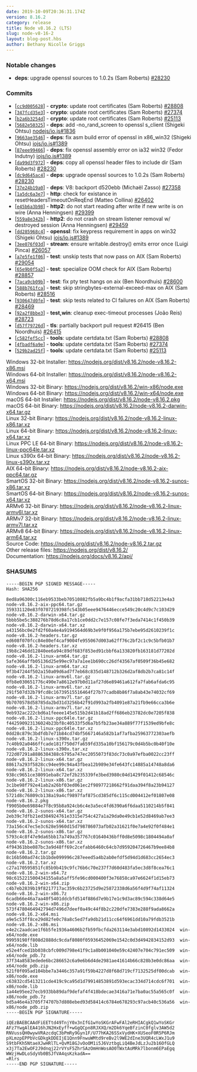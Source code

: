 ```yaml
---
date: 2019-10-09T20:36:31.174Z
version: 8.16.2
category: release
title: Node v8.16.2 (LTS)
slug: node-v8-16-2
layout: blog-post.hbs
author: Bethany Nicolle Griggs
---
```


### Notable changes

* **deps**: upgrade openssl sources to 1.0.2s (Sam Roberts) [#28230](https://github.com/nodejs/node/pull/28230)

### Commits

* [[`cc9d005628`](https://github.com/nodejs/node/commit/cc9d005628)] - **crypto**: update root certificates (Sam Roberts) [#28808](https://github.com/nodejs/node/pull/28808)
* [[`347fcd35e3`](https://github.com/nodejs/node/commit/347fcd35e3)] - **crypto**: update root certificates (Sam Roberts) [#27374](https://github.com/nodejs/node/pull/27374)
* [[`b2a6b3254d`](https://github.com/nodejs/node/commit/b2a6b3254d)] - **crypto**: update root certificates (Sam Roberts) [#25113](https://github.com/nodejs/node/pull/25113)
* [[`5682e50325`](https://github.com/nodejs/node/commit/5682e50325)] - **deps**: add -no\_rand\_screen to openssl s\_client (Shigeki Ohtsu) [nodejs/io.js#1836](https://github.com/nodejs/io.js/pull/1836)
* [[`9663ae3546`](https://github.com/nodejs/node/commit/9663ae3546)] - **deps**: fix asm build error of openssl in x86\_win32 (Shigeki Ohtsu) [iojs/io.js#1389](https://github.com/iojs/io.js/pull/1389)
* [[`87eee99466`](https://github.com/nodejs/node/commit/87eee99466)] - **deps**: fix openssl assembly error on ia32 win32 (Fedor Indutny) [iojs/io.js#1389](https://github.com/iojs/io.js/pull/1389)
* [[`da99d3f972`](https://github.com/nodejs/node/commit/da99d3f972)] - **deps**: copy all openssl header files to include dir (Sam Roberts) [#28230](https://github.com/nodejs/node/pull/28230)
* [[`dc9d645ac4`](https://github.com/nodejs/node/commit/dc9d645ac4)] - **deps**: upgrade openssl sources to 1.0.2s (Sam Roberts) [#28230](https://github.com/nodejs/node/pull/28230)
* [[`37e24b19a0`](https://github.com/nodejs/node/commit/37e24b19a0)] - **deps**: V8: backport d520ebb (Michaël Zasso) [#27358](https://github.com/nodejs/node/pull/27358)
* [[`1a5dc6a3e7`](https://github.com/nodejs/node/commit/1a5dc6a3e7)] - **http**: check for existance in resetHeadersTimeoutOnReqEnd (Matteo Collina) [#26402](https://github.com/nodejs/node/pull/26402)
* [[`e45b6a3b98`](https://github.com/nodejs/node/commit/e45b6a3b98)] - **http2**: do not start reading after write if new write is on wire (Anna Henningsen) [#29399](https://github.com/nodejs/node/pull/29399)
* [[`559a8e342b`](https://github.com/nodejs/node/commit/559a8e342b)] - **http2**: do not crash on stream listener removal w/ destroyed session (Anna Henningsen) [#29459](https://github.com/nodejs/node/pull/29459)
* [[`dd285968c4`](https://github.com/nodejs/node/commit/dd285968c4)] - **openssl**: fix keypress requirement in apps on win32 (Shigeki Ohtsu) [iojs/io.js#1389](https://github.com/iojs/io.js/pull/1389)
* [[`3ee076f03d`](https://github.com/nodejs/node/commit/3ee076f03d)] - **stream**: ensure writable.destroy() emits error once (Luigi Pinca) [#26057](https://github.com/nodejs/node/pull/26057)
* [[`a7e5fe1f06`](https://github.com/nodejs/node/commit/a7e5fe1f06)] - **test**: unskip tests that now pass on AIX (Sam Roberts) [#29054](https://github.com/nodejs/node/pull/29054)
* [[`65e9b0f5a2`](https://github.com/nodejs/node/commit/65e9b0f5a2)] - **test**: specialize OOM check for AIX (Sam Roberts) [#28857](https://github.com/nodejs/node/pull/28857)
* [[`7aca9cb09b`](https://github.com/nodejs/node/commit/7aca9cb09b)] - **test**: fix pty test hangs on aix (Ben Noordhuis) [#28600](https://github.com/nodejs/node/pull/28600)
* [[`588b761fca`](https://github.com/nodejs/node/commit/588b761fca)] - **test**: skip stringbytes-external-exceed-max on AIX (Sam Roberts) [#28516](https://github.com/nodejs/node/pull/28516)
* [[`930647d0fe`](https://github.com/nodejs/node/commit/930647d0fe)] - **test**: skip tests related to CI failures on AIX (Sam Roberts) [#28469](https://github.com/nodejs/node/pull/28469)
* [[`92a2f8bbe3`](https://github.com/nodejs/node/commit/92a2f8bbe3)] - **test,win**: cleanup exec-timeout processes (João Reis) [#28723](https://github.com/nodejs/node/pull/28723)
* [[`d57f79726d`](https://github.com/nodejs/node/commit/d57f79726d)] - **tls**: partially backport pull request #26415 (Ben Noordhuis) [#26415](https://github.com/nodejs/node/pull/26415)
* [[`c582fef5cc`](https://github.com/nodejs/node/commit/c582fef5cc)] - **tools**: update certdata.txt (Sam Roberts) [#28808](https://github.com/nodejs/node/pull/28808)
* [[`4fbadf6a9e`](https://github.com/nodejs/node/commit/4fbadf6a9e)] - **tools**: update certdata.txt (Sam Roberts) [#27374](https://github.com/nodejs/node/pull/27374)
* [[`529b2ad25f`](https://github.com/nodejs/node/commit/529b2ad25f)] - **tools**: update certdata.txt (Sam Roberts) [#25113](https://github.com/nodejs/node/pull/25113)

Windows 32-bit Installer: https://nodejs.org/dist/v8.16.2/node-v8.16.2-x86.msi<br>
Windows 64-bit Installer: https://nodejs.org/dist/v8.16.2/node-v8.16.2-x64.msi<br>
Windows 32-bit Binary: https://nodejs.org/dist/v8.16.2/win-x86/node.exe<br>
Windows 64-bit Binary: https://nodejs.org/dist/v8.16.2/win-x64/node.exe<br>
macOS 64-bit Installer: https://nodejs.org/dist/v8.16.2/node-v8.16.2.pkg<br>
macOS 64-bit Binary: https://nodejs.org/dist/v8.16.2/node-v8.16.2-darwin-x64.tar.gz<br>
Linux 32-bit Binary: https://nodejs.org/dist/v8.16.2/node-v8.16.2-linux-x86.tar.xz<br>
Linux 64-bit Binary: https://nodejs.org/dist/v8.16.2/node-v8.16.2-linux-x64.tar.xz<br>
Linux PPC LE 64-bit Binary: https://nodejs.org/dist/v8.16.2/node-v8.16.2-linux-ppc64le.tar.xz<br>
Linux s390x 64-bit Binary: https://nodejs.org/dist/v8.16.2/node-v8.16.2-linux-s390x.tar.xz<br>
AIX 64-bit Binary: https://nodejs.org/dist/v8.16.2/node-v8.16.2-aix-ppc64.tar.gz<br>
SmartOS 32-bit Binary: https://nodejs.org/dist/v8.16.2/node-v8.16.2-sunos-x86.tar.xz<br>
SmartOS 64-bit Binary: https://nodejs.org/dist/v8.16.2/node-v8.16.2-sunos-x64.tar.xz<br>
ARMv6 32-bit Binary: https://nodejs.org/dist/v8.16.2/node-v8.16.2-linux-armv6l.tar.xz<br>
ARMv7 32-bit Binary: https://nodejs.org/dist/v8.16.2/node-v8.16.2-linux-armv7l.tar.xz<br>
ARMv8 64-bit Binary: https://nodejs.org/dist/v8.16.2/node-v8.16.2-linux-arm64.tar.xz<br>
Source Code: https://nodejs.org/dist/v8.16.2/node-v8.16.2.tar.gz<br>
Other release files: https://nodejs.org/dist/v8.16.2/<br>
Documentation: https://nodejs.org/docs/v8.16.2/api/

### SHASUMS

```
-----BEGIN PGP SIGNED MESSAGE-----
Hash: SHA256

8ed8a96300c116eb9533beb70510882fb5a9bc4b1f9acfa31bb718d52213e4a3  node-v8.16.2-aix-ppc64.tar.gz
359331120e83f0707219398fc543b05eee9476446ecce549c20c4d9c7c103d29  node-v8.16.2-darwin-x64.tar.gz
5bbb5be5c388276b78d6c8a17cb1ce0dd2c7e157c08fe7f3eda7414c1f450b39  node-v8.16.2-darwin-x64.tar.xz
a43156bc0e2fd2f60a4e4a9194564d69b3e9f0f956a175b7ebe95d2610239f1c  node-v8.16.2-headers.tar.gz
ed608f070fcc84e80ef4caf9004fe955067d003a62ff76c2bf2c1c9c5bfb01b7  node-v8.16.2-headers.tar.xz
19b8c246dd12840ee6a94c89df683f853ed91cbbf6a133820fb163181d77202d  node-v8.16.2-linux-arm64.tar.gz
5afe366affb05136d25e99ec97a7a1ee1b690cc26df43567af0509f36b45e682  node-v8.16.2-linux-arm64.tar.xz
9f3b47244f502a150a09d6ad7f7eb68c835d148712b326d2af8db2b7ca81c14f  node-v8.16.2-linux-armv6l.tar.gz
0fb8e030651776c490e7a8612e97b0d11af27d6e89461a612fa7fab6afda6c95  node-v8.16.2-linux-armv6l.tar.xz
291f507d32b79fcd8c16739515516464f27b77cadb8b86f7a8ab43e74032cf69  node-v8.16.2-linux-armv7l.tar.gz
9b7070578d58785da2bd31d3256b42f91d993a2fb4091e87a21fb9e66cca3b6e  node-v8.16.2-linux-armv7l.tar.xz
9eb932ac222cbd6a1feeee145e515b2d41b18ad2ff686eb23782dc0e7205f838  node-v8.16.2-linux-ppc64le.tar.gz
f442590923136024b23bf8c40533f5d6a7b5fb23ae34a889f77f1539ed9bfe8c  node-v8.16.2-linux-ppc64le.tar.xz
0dd28c879c3bdfdb7e71b84cd74bf5667146a582b1af7afba25963772303aefb  node-v8.16.2-linux-s390x.tar.gz
7c40b92a0466ffcade181f750d7fa659fd335a10bf156179c0d4b5bc0b40f10e  node-v8.16.2-linux-s390x.tar.xz
722d07291a8886384388c6795a747ec2055073f83dc73c0a97efba0022cc23ff  node-v8.16.2-linux-x64.tar.gz
88617a293f5828cc94ee99c94a43fbea12b989e34fe643fc14885a14748a8da6  node-v8.16.2-linux-x64.tar.xz
938cc9651ce38091eba8c72ef2b235339fe3bed3980c04d1429f01412c68546c  node-v8.16.2-linux-x86.tar.gz
3c1be98f792e41ab2a26bf03ed061ec2f98977218662f91daa394f8a23b94127  node-v8.16.2-linux-x86.tar.xz
5721d8c76809cb138a19a4cf9897faf875cd385df6c115cd004412ef01807e08  node-v8.16.2.pkg
f9905b0e69884e7f8c95b8a924cb6c4e3a5ec4fd6390a6f6daa5110214b5f841  node-v8.16.2-sunos-x64.tar.gz
2eb39c7dfb21ed384924761e3315e754c427a1a29da0e49cb1e52d8469ab7ee3  node-v8.16.2-sunos-x64.tar.xz
73a156c47ec5e3c628e5960d15d798786073afb02a31621f0e7a4e92f0f484e1  node-v8.16.2-sunos-x86.tar.gz
5793c4c8f47e9da65bb17a749a357767c01640436bff0d8e5098c1804494a0af  node-v8.16.2-sunos-x86.tar.xz
4f94361bbe087bc3a9d48ff69c2cefabb6460c64cb7d959204726467b9ee84b8  node-v8.16.2.tar.gz
8c16b500ad74c1b1bde099996c287eeed5a4b2ab0efdf5d94d1d683cc2654ec3  node-v8.16.2.tar.xz
c27a170595851fc85b9b419c9fc76b6c70e237f7d60d483fa5ec3d8f8cea76c1  node-v8.16.2-win-x64.7z
98c615221500434155a8a5aff5fe96cd000400f3e76858ca97e6624f1d15eb73  node-v8.16.2-win-x64.zip
c4b7eb2839b19f8217717ac359c6b23725d9e25872338d6a56f4d9f74af11324  node-v8.16.2-win-x86.7z
6cadb66e46a7aa40f5401ddcbfd514f886d7e9b17e1c9d3ac89c594c338d64e5  node-v8.16.2-win-x86.zip
573f4780464942794d7496d7deef0a49c44f8b2c220dfe7383e288f9ada8662a  node-v8.16.2-x64.msi
a9e5c53ff8ce29d82fe0c78a8c5ed7fa9db21d11cc64f6961dd10a79fdb3521b  node-v8.16.2-x86.msi
e4e2c2aadcae1f6b5fe1936a4606b2fb59fbcfda263114e3abd10892d1433024  win-x64/node.exe
99959198ff808d2888dc9cdaf8080f05936452069e1542c0d3d4942834152d93  win-x64/node.lib
e52e4fced1bb038cbfc009d798e41f9c1a8b001040e59c42407e704c791ec509  win-x64/node_pdb.7z
37f34a8583edede6bc286652c6a9e6b6d4de2981ae41614b66c828b3e0dc86aa  win-x64/node_pdb.zip
521f0f095ad104bbe7a3446c357a91f59b4227d8f68d719cf7132525df00dcab  win-x86/node.exe
c63832cd5413211cde419c9ca95d1d79914853891d593ecac334d714cdc6f701  win-x86/node.lib
1a44e95ee27ecb933bb89daf9defaf4f418bdecae3416a71e7ba0ac55a565c0f  win-x86/node_pdb.7z
bd5a46e4a3705f74707b7d808ebed93d58414c6784e678293c97acb40c536a56  win-x86/node_pdb.zip
-----BEGIN PGP SIGNATURE-----

iQEzBAEBCAAdFiEETtd49TnjY0x3nIfG1wYoSKGrAFwFAl2eRHIACgkQ1wYoSKGr
AFz7YwgAlEA416hJN2HxEyff+wGgQCpn8RJXXQ/m2Dk6YqeBfzinC0fglv3AW5d2
RNVussQH0wywVRAzcdqC3bPmRy9Gyn1F/U77hKA26SSxVydHK+XUSeoF0R5P6RJm
pXLmzpEPPbVcGDkgkDDEIjE1Qnn9FnwuWMtd9reBv2l9WE2dIne3UQR4cLWxJ1u9
S9tbFKh5NtaeXJwHRlTL+QvM18GJvOoOM1i5J6VztbgLiQ4BeJdLzJu2b16OfGLQ
x3j7Ta2EwOF2J9dnqj22rVYsF5ZhrSAzOmHnWosAO0TWxtAoMRk7lbonm6EPaEgq
WWzjHwDLoSdyVb0BSJfVA4qsKzkadA==
=Rlrs
-----END PGP SIGNATURE-----

```

